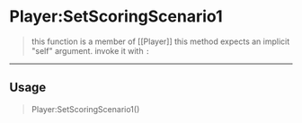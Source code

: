# Player:SetScoringScenario1
> this function is a member of [[Player]]
> this method expects an implicit "self" argument. invoke it with `:`
-----
## Usage
> Player:SetScoringScenario1()
